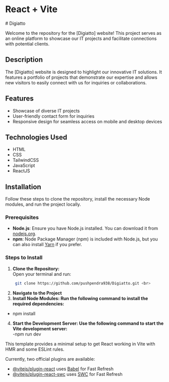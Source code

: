 # React + Vite <br>

 # Digiatto <br>

Welcome to the repository for the [Digiatto] website! This project serves as an online platform to showcase our IT projects and facilitate connections with potential clients. <br>

## Description <br>
The [Digiatto] website is designed to highlight our innovative IT solutions. It features a portfolio of projects that demonstrate our expertise and allows new visitors to easily connect with us for inquiries or collaborations. <br>

## Features<br>
- Showcase of diverse IT projects <br>
- User-friendly contact form for inquiries <br>
- Responsive design for seamless access on mobile and desktop devices <br>

## Technologies Used <br>
- HTML <br>
- CSS <br>
- TailwindCSS <br>
- JavaScript <br>
- ReactJS <br>

## Installation <br>
Follow these steps to clone the repository, install the necessary Node modules, and run the project locally. <br>

### Prerequisites <br>
- **Node.js**: Ensure you have Node.js installed. You can download it from [nodejs.org](https://nodejs.org/). <br>
- **npm**: Node Package Manager (npm) is included with Node.js, but you can also install [Yarn](https://yarnpkg.com/) if you prefer. <br>
 
### Steps to Install <br>

1. **Clone the Repository:** <br>
   Open your terminal and run: <br>
   ```bash <br>
    git clone https://github.com/pushpendra938/Digiatto.git <br>

2. **Navigate to the Project** <br>
3. **Install Node Modules: Run the following command to install the required dependencies:** <br>
  - npm install <br>
4. **Start the Development Server: Use the following command to start the Vite development server:** <br>
  -npm run dev <br>

This template provides a minimal setup to get React working in Vite with HMR and some ESLint rules. <br>

Currently, two official plugins are available: <br>

- [@vitejs/plugin-react](https://github.com/vitejs/vite-plugin-react/blob/main/packages/plugin-react/README.md) uses [Babel](https://babeljs.io/) for Fast Refresh <br>
- [@vitejs/plugin-react-swc](https://github.com/vitejs/vite-plugin-react-swc) uses [SWC](https://swc.rs/) for Fast Refresh 
#
